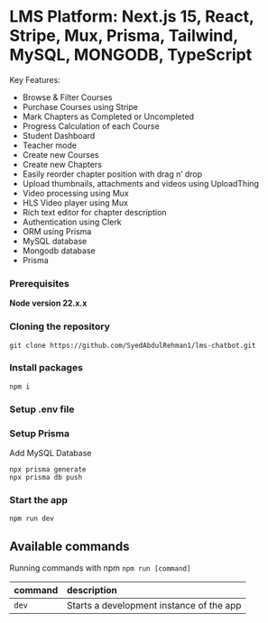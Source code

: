 # LMS Platform: Next.js 15,  React, Stripe, Mux, Prisma, Tailwind, MySQL, MONGODB, TypeScript


Key Features:

- Browse & Filter Courses
- Purchase Courses using Stripe
- Mark Chapters as Completed or Uncompleted
- Progress Calculation of each Course
- Student Dashboard
- Teacher mode
- Create new Courses
- Create new Chapters
- Easily reorder chapter position with drag n’ drop
- Upload thumbnails, attachments and videos using UploadThing
- Video processing using Mux
- HLS Video player using Mux
- Rich text editor for chapter description
- Authentication using Clerk
- ORM using Prisma
- MySQL database
- Mongodb database
- Prisma

### Prerequisites

**Node version 22.x.x**

### Cloning the repository

```shell
git clone https://github.com/SyedAbdulRehman1/lms-chatbot.git
```

### Install packages

```shell
npm i
```

### Setup .env file


### Setup Prisma

Add MySQL Database

```shell
npx prisma generate
npx prisma db push

```

### Start the app

```shell
npm run dev
```

## Available commands

Running commands with npm `npm run [command]`

| command         | description                              |
| :-------------- | :--------------------------------------- |
| `dev`           | Starts a development instance of the app |

